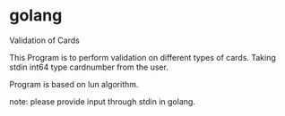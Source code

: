 # golang
Validation of Cards

This Program is to perform validation on different types of cards. Taking stdin int64 type cardnumber from the user.

Program is based on lun algorithm.

note: please provide input through stdin in golang.
